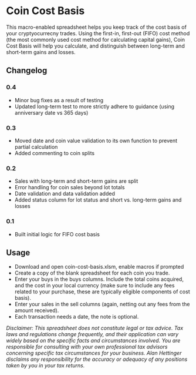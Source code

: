 # Coin Cost Basis

This macro-enabled spreadsheet helps you keep track of the cost basis of your cryptyocurrecny trades. Using the first-in, first-out (FIFO) cost method (the most commonly used cost method for calculating capital gains), Coin Cost Basis will help you calculate, and distinguish between long-term and short-term gains and losses.

## Changelog

### 0.4
- Minor bug fixes as a result of testing
- Updated long-term test to more strictly adhere to guidance (using anniversary date vs 365 days)

### 0.3
- Moved date and coin value validation to its own function to prevent partial calculation
- Added commenting to coin splits

### 0.2
- Sales with long-term and short-term gains are split
- Error handling for coin sales beyond lot totals
- Date validation and data validation added
- Added status column for lot status and short vs. long-term gains and losses

### 0.1
- Built initial logic for FIFO cost basis
  
## Usage

- Download and open coin-cost-basis.xlsm, enable macros if prompted
- Create a copy of the blank spreadsheet for each coin you trade.
- Enter your buys in the buys columns. Include the total coins acquired, and the cost in your local currency (make sure to include any fees related to your purchase, these are typically eligible components of cost basis).
- Enter your sales in the sell columns (again, netting out any fees from the amount received).
- Each transaction needs a date, the note is optional.

*Disclaimer: This spreadsheet does not constitute legal or tax advice.  Tax laws and regulations change frequently, and their application can vary widely based on the specific facts and circumstances involved. You are responsible for consulting with your own professional tax advisors concerning specific tax circumstances for your business. Alan Hettinger disclaims any responsibility for the accuracy or adequacy of any positions taken by you in your tax returns.*